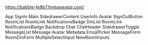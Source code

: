 https://babble-fe8b7.firebaseapp.com/

App
    SignIn
     Main
        SidedrawerContent
            UserInfo
                Avatar
                SignOutButton
            RoomList
                RoomLink
                NotificationsBadge
            DmList
                RoomLink
                NotificationsBadge
        Backdrop
        Chat
            ChatHeader
                SidedrawerToggle
            MessageList
                Message
                    Avatar
                    Metadata
                    EmojiPicker
            MessageForm
    RoomDmForm
        MultipleSelectInput
        NewRoomInputs